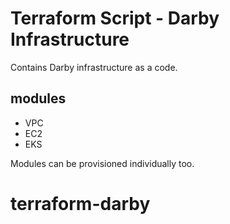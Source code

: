 # Terraform Script - Darby Infrastructure
Contains Darby infrastructure as a code.
## modules
- VPC
- EC2
- EKS

Modules can be provisioned individually too.
# terraform-darby

